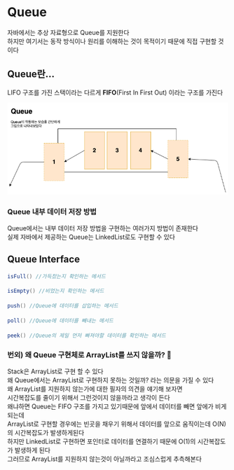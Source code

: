 # Queue
자바에서는 추상 자료형으로 Queue를 지원한다</br>
하지만 여기서는 동작 방식이나 원리를 이해하는 것이 목적이기 때문에 직접 구현할 것이다</br>

## Queue란...
LIFO 구조를 가진 스택이라는 다르게 **FIFO**(First In First Out) 이라는 구조를 가진다

![Queue Image](./img/Queue.png)

### Queue 내부 데이터 저장 방법
Queue에서는 내부 데이터 저장 방법을 구현하는 여러가지 방법이 존재한다</br>
실제 자바에서 제공하는 Queue는 LinkedList로도 구현할 수 있다</br>


## Queue Interface
~~~java
isFull() //가득찼는지 확인하는 메서드 
        
isEmpty() //비었는지 확인하는 메서드
        
push() //Queue에 데이터를 삽입하는 메서드
        
poll() //Queue에 데이터를 빼내는 메서드
        
peek() //Queue의 제일 먼저 빠져야할 데이터를 확인하는 메서드
~~~

### 번외) 왜 Queue 구현체로 ArrayList를 쓰지 않을까? :monocle_face:
Stack은 ArrayList로 구현 할 수 있다</br>
왜 Queue에서는 ArrayList로 구현하지 못하는 것일까? 라는 의문을 가질 수 있다</br>
왜 ArrayList를 지원하지 않는가에 대한 필자의 의견을 얘기해 보자면</br>
시간복잡도를 줄이기 위해서 그런것이지 않을까라고 생각이 든다</br>
왜냐하면 Queue는 FIFO 구조를 가지고 있기때문에 앞에서 데이터를 빼면 앞에가 비게 되는데</br>
ArrayList로 구현할 경우에는 빈곳을 채우기 위해서 데이터를 앞으로 움직이는데 O(N)의 시간복잡도가 발생하게된다</br>
하지만 LinkedList로 구현하면 포인터로 데이터를 연결하기 때문에 O(1)의 시간복잡도가 발생하게 된다</br>
그러므로 ArrayList를 지원하지 않는것이 아닐까라고 조심스럽게 추측해본다